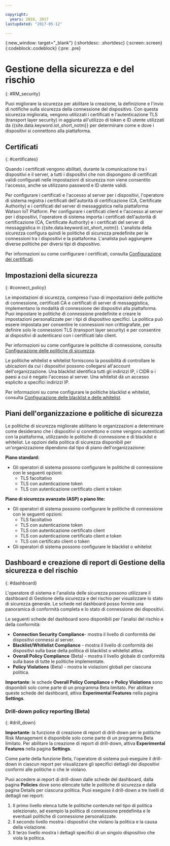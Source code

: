 ```yaml
---

copyright:
  years: 2016, 2017
lastupdated: "2017-05-12"

---
```


{:new_window: target="\_blank"}
{:shortdesc: .shortdesc}
{:screen:.screen}
{:codeblock:.codeblock}
{:pre: .pre}

# Gestione della sicurezza e del rischio
{: #RM_security}

Puoi migliorare la sicurezza per abilitare la creazione, la definizione e l'invio di notifiche sulla sicurezza della connessione del dispositivo. Con questa sicurezza migliorata, vengono utilizzati i certificati e l'autenticazione TLS (transport layer security) in aggiunta all'utilizzo di token e ID utente utilizzati da {{site.data.keyword.iot_short_notm}} per determinare come e dove i dispositivi si connettono alla piattaforma. 

## Certificati
{: #certificates}

Quando i certificati vengono abilitati, durante la comunicazione tra i dispositivi e il server, a tutti i dispositivi che non dispongono di certificati validi configurati nelle impostazioni di sicurezza non viene consentito l'accesso, anche se utilizzano password e ID utente validi.

Per configurare i certificati e l'accesso al server per i dispositivi, l'operatore di sistema registra i certificati dell'autorità di certificazione (CA, Certificate Authority) e i certificati del server di messaggistica nella piattaforma Watson IoT Platform.
Per configurare i certificati client e l'accesso al server per i dispositivi, l'operatore di sistema importa i certificati dell'autorità di certificazione (CA, Certificate Authority) e i certificati del server di messaggistica in {{site.data.keyword.iot_short_notm}}. L'analista della sicurezza configura quindi le politiche di sicurezza predefinite per le connessioni tra i dispositivi e la piattaforma. L'analista può aggiungere diverse politiche per diversi tipi di dispositivo.

Per informazioni su come configurare i certificati, consulta [Configurazione dei certificati](set_up_certificates.html).

## Impostazioni della sicurezza
{: #connect_policy}

Le impostazioni di sicurezza, compreso l'uso di impostazioni delle politiche di connessione, certificati CA e certificati di server di messaggistica, implementano la modalità di connessione dei dispositivi alla piattaforma. Puoi impostare le politiche di connessione predefinite e creare le impostazioni personalizzate per i tipi di dispositivo specifici. La politica può essere impostata per consentire le connessioni non crittografate, per definire solo le connessioni TLS (transport layer security) e per consentire ai dispositivi di autenticarsi con i certificati lato client.

Per informazioni su come configurare le politiche di connessione, consulta [Configurazione delle politiche di sicurezza](set_up_policies.html).

Le politiche whitelist e whitelist forniscono la possibilità di controllare le ubicazioni da cui i dispositivi possono collegarsi all'account dell'organizzazione. Una blacklist identifica tutti gli indirizzi IP, i CIDR o i paesi a cui è negato l'accesso al server. Una whitelist dà un accesso esplicito a specifici indirizzi IP.

Per informazioni su come configurare le politiche blacklist e whitelist, consulta [Configurazione delle blacklist e delle whitelist](set_up_policies.html#config_black_white).

## Piani dell'organizzazione e politiche di sicurezza
Le politiche di sicurezza migliorate abilitano le organizzazioni a determinare come desiderano che i dispositivi si connettono e come vengono autenticati con la piattaforma, utilizzando le politiche di connessione e di blacklist e whitelist. Le opzioni della politica di sicurezza disponibili per un'organizzazione dipendono dal tipo di piano dell'organizzazione:

**Piano standard:**
- Gli operatori di sistema possono configurare le politiche di connessione con le seguenti opzioni:
    - TLS facoltativo
    - TLS con autenticazione token
    - TLS con autenticazione certificato client e token

**Piano di sicurezza avanzato (ASP) o piano lite:**
- Gli operatori di sistema possono configurare le politiche di connessione con le seguenti opzioni:
    - TLS facoltativo
    - TLS con autenticazione token
    - TLS con autenticazione certificato client
    - TLS con autenticazione certificato client e token
    - TLS con certificato client o token
- Gli operatori di sistema possono configurare le blacklist o whitelist

## Dashboard e creazione di report di Gestione della sicurezza e del rischio
{: #dashboard}

L'operatore di sistema e l'analista delle sicurezza possono utilizzare il dashboard di Gestione della sicurezza e del rischio per visualizzare lo stato di sicurezza generale. Le schede nel dashboard posso fornire una panoramica di conformità completa e lo stato di connessione dei dispositivi.

Le seguenti schede del dashboard sono disponibili per l'analisi del rischio e della conformità:
 - **Connection Security Compliance**- mostra il livello di conformità dei dispositivi connessi al server.
 - **Blacklist/Whitlelist Compliance** - mostra il livello di conformità dei dispositivi sulla base della politica di blacklist o whitelist attiva.
 - **Overall Policy Compliance** (Beta) - mostra il livello globale di conformità sulla base di tutte le politiche implementate.
 - **Policy Violations** (Beta) - mostra le violazioni globali per ciascuna politica.

**Importante**: le schede **Overall Policy Compliance** e **Policy Violations** sono disponibili solo come parte di un programma Beta limitato. Per abilitare queste schede del dashboard, attiva **Experimental Features** nella pagina **Settings**.

### Drill-down policy reporting (Beta)
{: #drill_down}

**Importante**: la funzione di creazione di report di drill-down per le politiche Risk Management è disponibile solo come parte di un programma Beta limitato. Per abilitare la creazione di report di drill-down, attiva **Experimental Features** nella pagina **Settings**.

Come parte della funzione Beta, l'operatore di sistema può eseguire il drill-down in ciascun report per visualizzare gli specifici dettagli dei dispositivi conformi alle politiche o che le violano.

Puoi accedere ai report di drill-down dalle schede del dashboard, dalla pagina **Policies** dove sono elencate tutte le politiche di sicurezza e dalla pagina Details per ciascuna politica. Puoi eseguire il drill-down a tre livelli di dettagli nei report:
1. Il primo livello elenca tutte le politiche contenute nel tipo di politica selezionato, ad esempio la politica di connessione predefinita e le eventuali politiche di connessione personalizzate.
2. Il secondo livello mostra i dispositivi che violano la politica e la causa della violazione.
3. Il terzo livello mostra i dettagli specifici di un singolo dispositivo che viola la politica.

